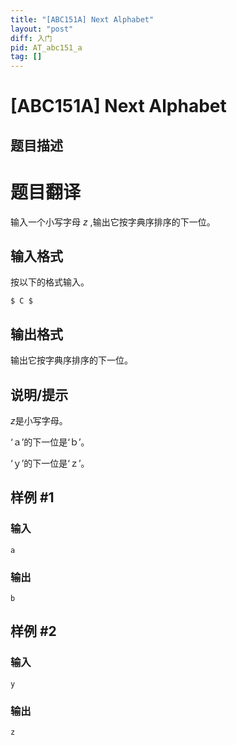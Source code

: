 ```yaml
---
title: "[ABC151A] Next Alphabet"
layout: "post"
diff: 入门
pid: AT_abc151_a
tag: []
---
```


# [ABC151A] Next Alphabet

## 题目描述

# 题目翻译


输入一个小写字母 $z$ ,输出它按字典序排序的下一位。

## 输入格式

按以下的格式输入。

 ```
$ C $
```

## 输出格式

输出它按字典序排序的下一位。

## 说明/提示

$z$是小写字母。


‘ａ’的下一位是‘ｂ’。


‘ｙ’的下一位是‘ｚ’。

## 样例 #1

### 输入

```
a
```

### 输出

```
b
```

## 样例 #2

### 输入

```
y
```

### 输出

```
z
```


